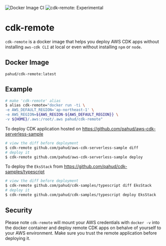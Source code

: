 ![Docker Image CI](https://github.com/pahud/cdk-remote/workflows/Docker%20Image%20CI/badge.svg) ![cdk-remote: Experimental](https://img.shields.io/badge/cdk--remote-experimental-important.svg?style=plastic)


# cdk-remote

`cdk-remote` is a docker image that helps you deploy AWS CDK apps without installing `aws-cdk CLI` at local or even without installing `npm` or `node`.

## Docker Image

`pahud/cdk-remote:latest`

## Example

```sh
# make 'cdk-remote' alias
$ alias cdk-remote="docker run -ti \
-e AWS_DEFAULT_REGION='ap-northeast-1' \
-e AWS_REGION=${AWS_REGION-${AWS_DEFAULT_REGION}} \
-v ${HOME}/.aws:/root/.aws pahud/cdk-remote"
```

To deploy CDK application hosted on https://github.com/pahud/aws-cdk-serverless-sample

```bash
# view the diff before deployment
$ cdk-remote github.com/pahud/aws-cdk-serverless-sample diff
# deploy it
$ cdk-remote github.com/pahud/aws-cdk-serverless-sample deploy
```

To deploy the `EksStack` from https://github.com/pahud/cdk-samples/typescript

```bash
# view the diff before deployment
$ cdk-remote github.com/pahud/cdk-samples/typescript diff EksStack
# deploy it
$ cdk-remote github.com/pahud/cdk-samples/typescript deploy EksStack
```


## Security

Please note `cdk-remote` will mount your AWS credentials with `docker -v` into the docker container and deploy remote CDK apps on behalve of yourself to your AWS environment. Make sure you trust the remote application before deploying it.
